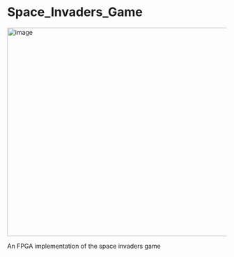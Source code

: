 # Space_Invaders_Game
<img width="671" height="479" alt="image" src="https://github.com/user-attachments/assets/52438b9e-d767-4a89-bcf4-ebc4fda386d6" />


An FPGA implementation of the space invaders game
